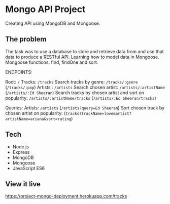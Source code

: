 # Mongo API Project

Creating API using MongoDB and Mongoose.

## The problem

The task was to use a database to store and retrieve data from and use that data to produce a RESTful API. Learning how to model data in Mongoose. Mongoose functions: find, findOne and sort.

ENDPOINTS: 

Root: `/`
Tracks: `/tracks`
Search tracks by genre: `/tracks/:genre` (`/tracks/:pop`)
Artists : `/artists`
Search chosen artist: `/artists/:artistName` (`/artists/:Ed Sheeran`)
Search tracks by chosen artist and sort on popularity: `/artists/:artistName/tracks` (`/artists/:Ed Sheeran/tracks`)

Queries:
Artists: `/artists` (`/artists?query=Ed Sheeran`)
Sort chosen track by chosen artist on popularity: (`tracks?trackName=love&artist?artistName=ariana&sort=rating`)


## Tech

- Node.js
- Express
- MongoDB
- Mongoose
- JavaScript ES6

## View it live

https://project-mongo-deployment.herokuapp.com/tracks